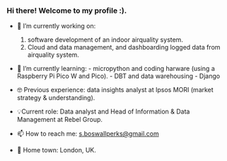 ### Hi there! Welcome to my profile :).


- 🔭 I’m currently working on:
     1) software development of an indoor airquality system. 
     2) Cloud and data management, and dashboarding logged data from airquality system. 
- 🌱 I’m currently learning:
       - micropython and coding harware (using a Raspberry Pi Pico W and Pico).
       - DBT and data warehousing
       - Django 
- 🤓 Previous experience: data insights analyst at Ipsos MORI (market strategy & understanding).
- 💡Current role: Data analyst and Head of Information & Data Management at Rebel Group.

- 📫 How to reach me: s.boswallperks@gmail.com
- 🌇 Home town: London, UK.
  


